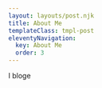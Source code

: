 ```yaml
---
layout: layouts/post.njk
title: About Me
templateClass: tmpl-post
eleventyNavigation:
  key: About Me
  order: 3
---
```


I bloge
